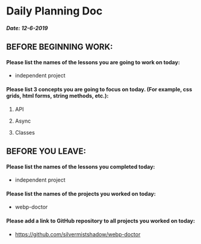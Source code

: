 # Daily Planning Doc

##### Date: 12-6-2019

## BEFORE BEGINNING WORK:


#### Please list the names of the lessons you are going to work on today:

* independent project


#### Please list 3 concepts you are going to focus on today. (For example, css grids, html forms, string methods, etc.):

1. API

2. Async

3. Classes



## BEFORE YOU LEAVE:


#### Please list the names of the lessons you completed today:

* independent project


#### Please list the names of the projects you worked on today:

* webp-doctor

#### Please add a link to GitHub repository to all projects you worked on today:

* https://github.com/silvermistshadow/webp-doctor